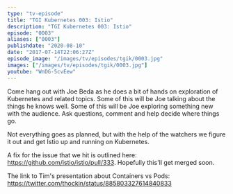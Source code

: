 ```yaml
---
type: "tv-episode"
title: "TGI Kubernetes 003: Istio"
description: "TGI Kubernetes 003: Istio"
episode: "0003"
aliases: ["0003"]
publishdate: "2020-08-10"
date: "2017-07-14T22:06:27Z"
episode_image: "/images/tv/episodes/tgik/0003.jpg"
images: ["/images/tv/episodes/tgik/0003.jpg"]
youtube: "WnDG-5cvEew"
---
```


Come hang out with Joe Beda as he does a bit of hands on exploration of Kubernetes and related topics.  Some of this will be Joe talking about the things he knows well.  Some of this will be Joe exploring something new with the audience.  Ask questions, comment and help decide where things go.

Not everything goes as planned, but with the help of the watchers we figure it out and get Istio up and running on Kubernetes.

A fix for the issue that we hit is outlined here: https://github.com/istio/istio/pull/333.  Hopefully this&#39;ll get merged soon.

The link to Tim&#39;s presentation about Containers vs Pods: https://twitter.com/thockin/status/885803327614840833

